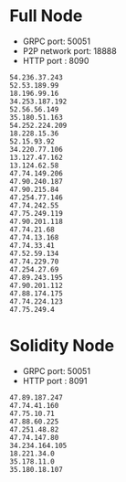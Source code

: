 # Full Node
* GRPC port: 50051
* P2P network port: 18888
* HTTP port : 8090
```
54.236.37.243
52.53.189.99
18.196.99.16
34.253.187.192
52.56.56.149
35.180.51.163
54.252.224.209
18.228.15.36
52.15.93.92
34.220.77.106
13.127.47.162
13.124.62.58
47.74.149.206
47.90.240.187
47.90.215.84
47.254.77.146
47.74.242.55
47.75.249.119
47.90.201.118
47.74.21.68
47.74.13.168
47.74.33.41
47.52.59.134
47.74.229.70
47.254.27.69
47.89.243.195
47.90.201.112
47.88.174.175
47.74.224.123
47.75.249.4
```

# Solidity Node
* GRPC port: 50051
* HTTP port : 8091
```
47.89.187.247
47.74.41.160
47.75.10.71
47.88.60.225
47.251.48.82
47.74.147.80
34.234.164.105
18.221.34.0
35.178.11.0
35.180.18.107
```

